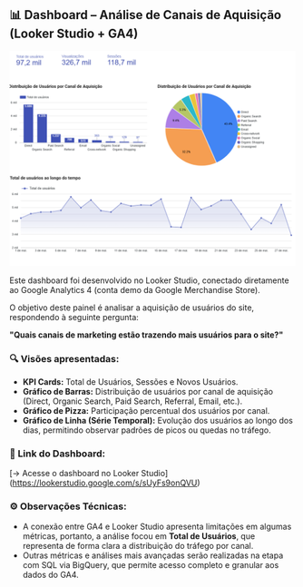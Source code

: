 ## 📊 Dashboard – Análise de Canais de Aquisição (Looker Studio + GA4)

![Dashboard Overview](Question1.png)

Este dashboard foi desenvolvido no Looker Studio, conectado diretamente ao Google Analytics 4 (conta demo da Google Merchandise Store).

O objetivo deste painel é analisar a aquisição de usuários do site, respondendo à seguinte pergunta:

**"Quais canais de marketing estão trazendo mais usuários para o site?"**

### 🔍 Visões apresentadas:
- **KPI Cards:** Total de Usuários, Sessões e Novos Usuários.
- **Gráfico de Barras:** Distribuição de usuários por canal de aquisição (Direct, Organic Search, Paid Search, Referral, Email, etc.).
- **Gráfico de Pizza:** Participação percentual dos usuários por canal.
- **Gráfico de Linha (Série Temporal):** Evolução dos usuários ao longo dos dias, permitindo observar padrões de picos ou quedas no tráfego.

### 🔗 Link do Dashboard:
[→ Acesse o dashboard no Looker Studio] (https://lookerstudio.google.com/s/sUyFs9onQVU)


### ⚙️ Observações Técnicas:
- A conexão entre GA4 e Looker Studio apresenta limitações em algumas métricas, portanto, a análise focou em **Total de Usuários**, que representa de forma clara a distribuição do tráfego por canal.
- Outras métricas e análises mais avançadas serão realizadas na etapa com SQL via BigQuery, que permite acesso completo e granular aos dados do GA4.

